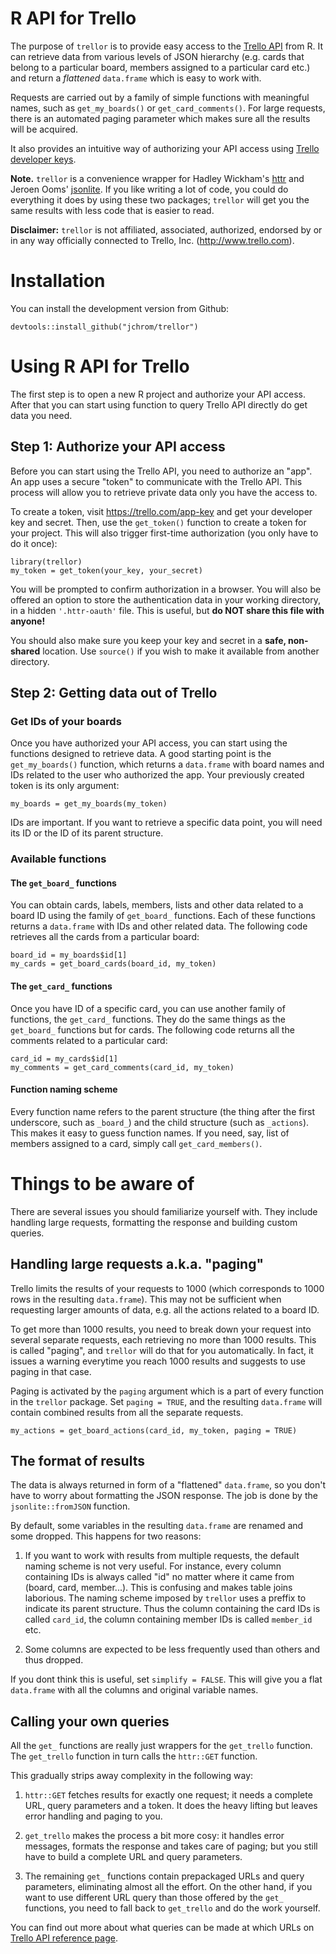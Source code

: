 # R API for Trello

The purpose of `trellor` is to provide easy access to the [Trello API](https://developers.trello.com/) from R. It can retrieve data from various levels of JSON hierarchy (e.g. cards that belong to a particular board, members assigned to a particular card etc.) and return a *flattened* `data.frame` which is easy to work with.

Requests are carried out by a family of simple functions with meaningful names, such as `get_my_boards()` or `get_card_comments()`. For large requests, there is an automated paging parameter which makes sure all the results will be acquired.

It also provides an intuitive way of authorizing your API access using [Trello developer keys](https://trello.com/app-key).

**Note.** `trellor` is a convenience wrapper for Hadley Wickham's [httr](https://cran.r-project.org/web/packages/httr/index.html) and Jeroen Ooms' [jsonlite](https://cran.r-project.org/web/packages/jsonlite/index.html). If you like writing a lot of code, you could do everything it does by using these two packages; `trellor` will get you the same results with less code that is easier to read.

**Disclaimer:** `trellor` is not affiliated, associated, authorized, endorsed by or in any way officially connected to Trello, Inc. (<http://www.trello.com>).

# Installation

You can install the development version from Github:

```{r, eval=FALSE, include=TRUE}
devtools::install_github("jchrom/trellor")
```

# Using R API for Trello

The first step is to open a new R project and authorize your API access. After that you can start using function to query Trello API directly do get data you need.

## Step 1: Authorize your API access

Before you can start using the Trello API, you need to authorize an "app". An app uses a secure "token" to communicate with the Trello API. This process will allow you to retrieve private data only you have the access to.

To create a token, visit <https://trello.com/app-key> and get your developer key and secret. Then, use the `get_token()` function to create a token for your project. This will also trigger first-time authorization (you only have to do it once):

```{r, eval=FALSE, include=TRUE}
library(trellor)
my_token = get_token(your_key, your_secret)
```

You will be prompted to confirm authorization in a browser. You will also be offered an option to store the authentication data in your working directory, in a hidden `'.httr-oauth'` file. This is useful, but **do NOT share this file with anyone!**

You should also make sure you keep your key and secret in a **safe, non-shared** location. Use `source()` if you wish to make it available from another directory.

## Step 2: Getting data out of Trello

### Get IDs of your boards

Once you have authorized your API access, you can start using the functions designed to retrieve data. A good starting point is the `get_my_boards()` function, which returns a `data.frame` with board names and IDs related to the user who authorized the app. Your previously created token is its only argument:

```{r, eval=FALSE, include=TRUE}
my_boards = get_my_boards(my_token)
```

IDs are important. If you want to retrieve a specific data point, you will need its ID or the ID of its parent structure.

### Available functions

#### The `get_board_` functions

You can obtain cards, labels, members, lists and other data related to a board ID using the family of `get_board_` functions. Each of these functions returns a `data.frame` with IDs and other related data. The following code retrieves all the cards from a particular board:

```{r, eval=FALSE, include=TRUE}
board_id = my_boards$id[1]
my_cards = get_board_cards(board_id, my_token)
```

#### The `get_card_` functions

Once you have ID of a specific card, you can use another family of functions, the `get_card_` functions. They do the same things as the `get_board_` functions but for cards. The following code returns all the comments related to a particular card:

```{r, eval=FALSE, include=TRUE}
card_id = my_cards$id[1]
my_comments = get_card_comments(card_id, my_token)
```

#### Function naming scheme

Every function name refers to the parent structure (the thing after the first underscore, such as `_board_`) and the child structure (such as `_actions`). This makes it easy to guess function names. If you need, say, list of members assigned to a card, simply call `get_card_members()`.

# Things to be aware of

There are several issues you should familiarize yourself with. They include handling large requests, formatting the response and building custom queries.

## Handling large requests a.k.a. "paging"

Trello limits the results of your requests to 1000 (which corresponds to 1000 rows in the resulting `data.frame`). This may not be sufficient when requesting larger amounts of data, e.g. all the actions related to a board ID.

To get more than 1000 results, you need to break down your request into several separate requests, each retrieving no more than 1000 results. This is called "paging", and `trellor` will do that for you automatically. In fact, it issues a warning everytime you reach 1000 results and suggests to use paging in that case.

Paging is activated by the `paging` argument which is a part of every function in the `trellor` package. Set `paging = TRUE`, and the resulting `data.frame` will contain combined results from all the separate requests.

```{r, eval=FALSE, include=TRUE}
my_actions = get_board_actions(card_id, my_token, paging = TRUE)
```

## The format of results

The data is always returned in form of a "flattened" `data.frame`, so you don't have to worry about formatting the JSON response. The job is done by the `jsonlite::fromJSON` function.

By default, some variables in the resulting `data.frame` are renamed and some dropped. This happens for two reasons:

1. If you want to work with results from multiple requests, the default naming scheme is not very useful. For instance, every column containing IDs is always called "id" no matter where it came from (board, card, member...). This is confusing and makes table joins laborious. The naming scheme imposed by `trellor` uses a preffix to indicate its parent structure. Thus the column containing the card IDs is called `card_id`, the column containing member IDs is called `member_id` etc.

2. Some columns are expected to be less frequently used than others and thus dropped.

If you dont think this is useful, set `simplify = FALSE`. This will give you a flat `data.frame` with all the columns and original variable names.

## Calling your own queries

All the `get_` functions are really just wrappers for the `get_trello` function. The `get_trello` function in turn calls the `httr::GET` function.

This gradually strips away complexity in the following way:

1. `httr::GET` fetches results for exactly one request; it needs a complete URL, query parameters and a token. It does the heavy lifting but leaves error handling and paging to you.

2. `get_trello` makes the process a bit more cosy: it handles error messages, formats the response and takes care of paging; but you still have to build a complete URL and query parameters.

3. The remaining `get_` functions contain prepackaged URLs and query parameters, eliminating almost all the effort. On the other hand, if you want to use different URL query than those offered by the `get_` functions, you need to fall back to `get_trello` and do the work yourself.

You can find out more about what queries can be made at which URLs on [Trello API reference page](https://developers.trello.com/advanced-reference).

